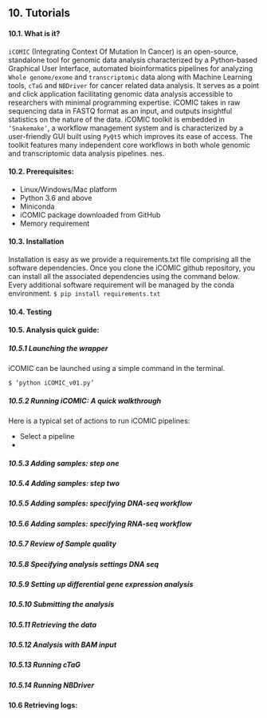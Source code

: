 ## 10. Tutorials

#### 10.1. What is it?
`iCOMIC` (Integrating Context Of Mutation In Cancer) is an open-source, standalone tool for genomic data analysis characterized by a Python-based Graphical User Interface, automated bioinformatics pipelines for analyzing `Whole genome/exome`  and `transcriptomic` data along with Machine Learning tools, `cTaG` and `NBDriver` for cancer related data analysis. It serves as a point and click application facilitating genomic data analysis accessible to researchers with minimal programming expertise. iCOMIC takes in raw sequencing data in FASTQ format as an input, and outputs insightful statistics on the nature of the data. iCOMIC toolkit is embedded in `‘Snakemake’`, a workflow management system and is characterized by a user-friendly GUI built using `PyQt5` which improves its ease of access. The toolkit features many independent core workflows in both whole genomic and transcriptomic data analysis pipelines. nes.

#### 10.2. Prerequisites:
- Linux/Windows/Mac platform
- Python 3.6 and above
- Miniconda
- iCOMIC package downloaded from GitHub
- Memory requirement

#### 10.3. Installation

Installation is easy as we provide a requirements.txt file comprising all the software dependencies. Once you clone the iCOMIC github repository, you can install all the associated dependencies using the command below. Every additional software requirement will be managed by the conda environment.
`$ pip install requirements.txt`

#### 10.4. Testing

#### 10.5. Analysis quick guide:

##### 10.5.1 Launching the wrapper

iCOMIC can be launched using a simple command in the terminal.

`$ ‘python iCOMIC_v01.py’`

##### 10.5.2 Running iCOMIC: A quick walkthrough

Here is a typical set of actions to run iCOMIC pipelines:
- Select a pipeline
- 

##### 10.5.3 Adding samples: step one
##### 10.5.4 Adding samples: step two
##### 10.5.5 Adding samples: specifying DNA-seq workflow
##### 10.5.6 Adding samples: specifying RNA-seq workflow
##### 10.5.7 Review of Sample quality
##### 10.5.8 Specifying analysis settings DNA seq
##### 10.5.9 Setting up differential gene expression analysis
##### 10.5.10 Submitting the analysis
##### 10.5.11 Retrieving the data
##### 10.5.12 Analysis with BAM input
##### 10.5.13 Running cTaG
##### 10.5.14 Running NBDriver

#### 10.6 Retrieving logs:
